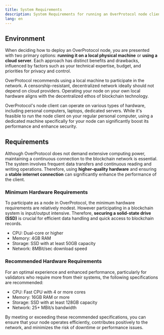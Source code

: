 ```yaml
---
title: System Requirements
description: System Requirements for running an OverProtocol node client.
lang: en
---
```


## Environment

When deciding how to deploy an OverProtocol node, you are presented with two primary options: **running it on a local physical machine** or **using a cloud server**. Each approach has distinct benefits and drawbacks, influenced by factors such as your technical expertise, budget, and priorities for privacy and control.

OverProtocol recommends using a local machine to participate in the network. A censorship-resistant, decentralized network ideally should not depend on cloud providers. Operating your node on your own local hardware aligns with the decentralized ethos of blockchain technology.

OverProtocol's node client can operate on various types of hardware, including personal computers, laptops, dedicated servers. While it's feasible to run the node client on your regular personal computer, using a dedicated machine specifically for your node can significantly boost its performance and enhance security.

## Requirements

Although OverProtocol does not demand extensive computing power, maintaining a continuous connection to the blockchain network is essential. The system involves frequent data transfers and continuous reading and writing operations. Therefore, using **higher-quality hardware** and ensuring a **stable internet connection** can significantly enhance the performance of the client.

### Minimum Hardware Requirements

To participate as a node in OverProtocol, the minimum hardware requirements are relatively modest. However participating in a blockchain system is input/output intensive. Therefore, **securing a solid-state drive (SSD)** is crucial for efficient data handling and quick access to blockchain records.

- CPU: Dual-core or higher
- Memory: 4GB RAM
- Storage: SSD with at least 50GB capacity
- Network: 8MBit/sec download speed

### Recommended Hardware Requirements

For an optimal experience and enhanced performance, particularly for validators who require more from their systems, the following specifications are recommended:

- CPU: Fast CPU with 4 or more cores
- Memory: 16GB RAM or more
- Storage: SSD with at least 128GB capacity
- Network: 25+ MBit/s bandwidth

By meeting or exceeding these recommended specifications, you can ensure that your node operates efficiently, contributes positively to the network, and minimizes the risk of downtime or performance issues.

